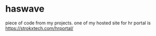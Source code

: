 # haswave

piece of code from my projects.
one of my hosted site for hr portal is https://strokxtech.com/hrportal/

